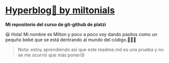 # <a href="https://miltonials.github.io/blogpost.html"> Hyperblog💚 by miltonials</a>
**Mi repositorio del curso de git-github de platzi**

:smiley:
Hola! Mi nombre es Milton y poco a poco voy dando pasitos como un pequño bebé que se está dentrando al mundo del código.👨🏻‍💻

> Nota: estoy aprendiendo así que este readme.md es una prueba y no se me ocurrió que más poner😢
